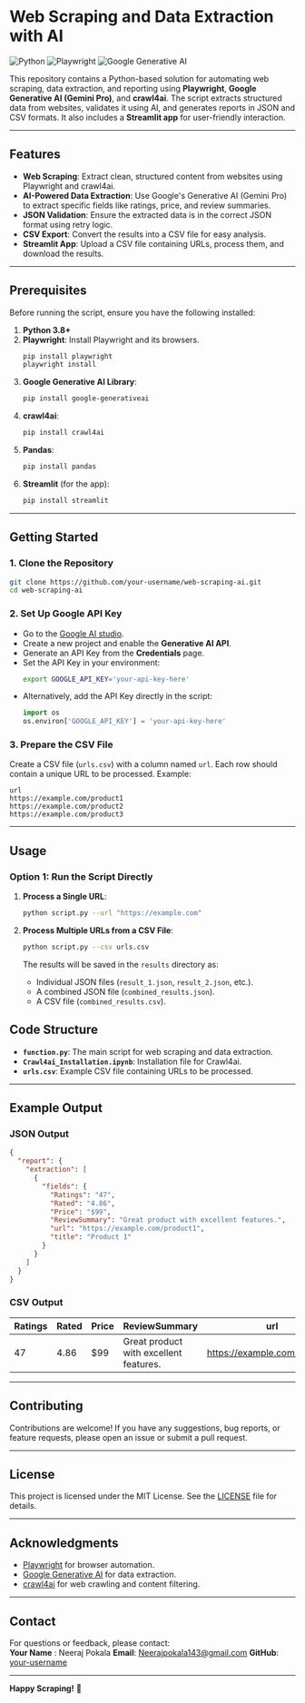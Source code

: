# **Web Scraping and Data Extraction with AI**

![Python](https://img.shields.io/badge/Python-3.8%2B-blue)
![Playwright](https://img.shields.io/badge/Playwright-1.30%2B-green)
![Google Generative AI](https://img.shields.io/badge/Google%20Generative%20AI-0.1%2B-orange)


This repository contains a Python-based solution for automating web scraping, data extraction, and reporting using **Playwright**, **Google Generative AI (Gemini Pro)**, and **crawl4ai**. The script extracts structured data from websites, validates it using AI, and generates reports in JSON and CSV formats. It also includes a **Streamlit app** for user-friendly interaction.

---

## **Features**

- **Web Scraping**: Extract clean, structured content from websites using Playwright and crawl4ai.
- **AI-Powered Data Extraction**: Use Google's Generative AI (Gemini Pro) to extract specific fields like ratings, price, and review summaries.
- **JSON Validation**: Ensure the extracted data is in the correct JSON format using retry logic.
- **CSV Export**: Convert the results into a CSV file for easy analysis.
- **Streamlit App**: Upload a CSV file containing URLs, process them, and download the results.

---

## **Prerequisites**

Before running the script, ensure you have the following installed:

1. **Python 3.8+**
2. **Playwright**: Install Playwright and its browsers.
   ```bash
   pip install playwright
   playwright install
   ```
3. **Google Generative AI Library**:
   ```bash
   pip install google-generativeai
   ```
4. **crawl4ai**:
   ```bash
   pip install crawl4ai
   ```
5. **Pandas**:
   ```bash
   pip install pandas
   ```
6. **Streamlit** (for the app):
   ```bash
   pip install streamlit
   ```

---

## **Getting Started**

### 1. **Clone the Repository**
   ```bash
   git clone https://github.com/your-username/web-scraping-ai.git
   cd web-scraping-ai
   ```

### 2. **Set Up Google API Key**
   - Go to the [Google AI studio](https://aistudio.google.com/prompts/new_chat).
   - Create a new project and enable the **Generative AI API**.
   - Generate an API Key from the **Credentials** page.
   - Set the API Key in your environment:
     ```bash
     export GOOGLE_API_KEY='your-api-key-here'
     ```
   - Alternatively, add the API Key directly in the script:
     ```python
     import os
     os.environ['GOOGLE_API_KEY'] = 'your-api-key-here'
     ```

### 3. **Prepare the CSV File**
   Create a CSV file (`urls.csv`) with a column named `url`. Each row should contain a unique URL to be processed. Example:
   ```csv
   url
   https://example.com/product1
   https://example.com/product2
   https://example.com/product3
   ```

---

## **Usage**

### **Option 1: Run the Script Directly**
1. **Process a Single URL**:
   ```bash
   python script.py --url "https://example.com"
   ```
2. **Process Multiple URLs from a CSV File**:
   ```bash
   python script.py --csv urls.csv
   ```

   The results will be saved in the `results` directory as:
   - Individual JSON files (`result_1.json`, `result_2.json`, etc.).
   - A combined JSON file (`combined_results.json`).
   - A CSV file (`combined_results.csv`).


## **Code Structure**

- **`function.py`**: The main script for web scraping and data extraction.
- **`Crawl4ai_Installation.ipynb`**: Installation file for Crawl4ai.
- **`urls.csv`**: Example CSV file containing URLs to be processed.

---

## **Example Output**

### **JSON Output**
```json
{
  "report": {
    "extraction": [
      {
        "fields": {
          "Ratings": "47",
          "Rated": "4.86",
          "Price": "$99",
          "ReviewSummary": "Great product with excellent features.",
          "url": "https://example.com/product1",
          "title": "Product 1"
        }
      }
    ]
  }
}
```

### **CSV Output**
| Ratings | Rated | Price | ReviewSummary               | url                          | title     |
|---------|-------|-------|-----------------------------|------------------------------|-----------|
| 47      | 4.86  | $99   | Great product with excellent features. | https://example.com/product1 | Product 1 |

---

## **Contributing**

Contributions are welcome! If you have any suggestions, bug reports, or feature requests, please open an issue or submit a pull request.

---

## **License**

This project is licensed under the MIT License. See the [LICENSE](LICENSE) file for details.

---

## **Acknowledgments**

- [Playwright](https://playwright.dev/) for browser automation.
- [Google Generative AI](https://ai.google.dev/) for data extraction.
- [crawl4ai](https://github.com/crawl4ai/crawl4ai) for web crawling and content filtering.

---

## **Contact**

For questions or feedback, please contact:  
**Your Name** : Neeraj Pokala
**Email**: Neerajpokala143@gmail.com 
**GitHub**: [your-username](https://github.com/Neerajpokala)

---

**Happy Scraping!** 🚀



